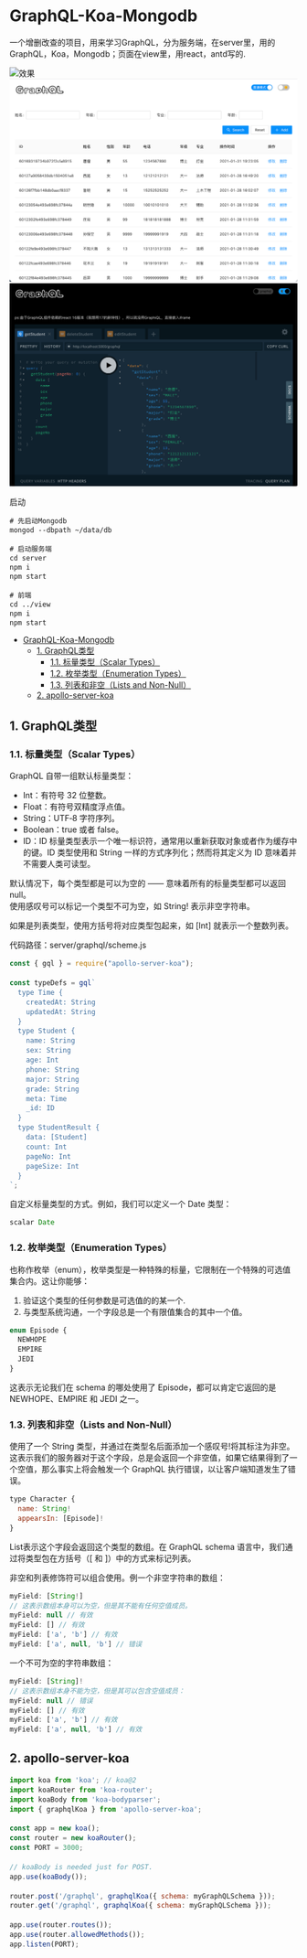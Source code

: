 # GraphQL-Koa-Mongodb

一个增删改查的项目，用来学习GraphQL，分为服务端，在server里，用的GraphQL，Koa，Mongodb；页面在view里，用react，antd写的.  

![效果](images/show.gif)
![效果](images/1.png)
![效果](images/2.png)

启动

```text
# 先启动Mongodb
mongod --dbpath ~/data/db

# 启动服务端
cd server
npm i
npm start

# 前端
cd ../view
npm i
npm start
```

- [GraphQL-Koa-Mongodb](#graphql-koa-mongodb)
  - [1. GraphQL类型](#1-graphql类型)
    - [1.1. 标量类型（Scalar Types）](#11-标量类型scalar-types)
    - [1.2. 枚举类型（Enumeration Types）](#12-枚举类型enumeration-types)
    - [1.3. 列表和非空（Lists and Non-Null）](#13-列表和非空lists-and-non-null)
  - [2. apollo-server-koa](#2-apollo-server-koa)

## 1. GraphQL类型

### 1.1. 标量类型（Scalar Types）

GraphQL 自带一组默认标量类型：  

- Int：有符号 32 位整数。
- Float：有符号双精度浮点值。
- String：UTF‐8 字符序列。
- Boolean：true 或者 false。
- ID：ID 标量类型表示一个唯一标识符，通常用以重新获取对象或者作为缓存中的键。ID 类型使用和 String 一样的方式序列化；然而将其定义为 ID 意味着并不需要人类可读型。  

默认情况下，每个类型都是可以为空的 —— 意味着所有的标量类型都可以返回 null。  
使用感叹号可以标记一个类型不可为空，如 String! 表示非空字符串。  

如果是列表类型，使用方括号将对应类型包起来，如 [Int] 就表示一个整数列表。  

代码路径：server/graphql/scheme.js  

```js
const { gql } = require("apollo-server-koa");

const typeDefs = gql`
  type Time {
    createdAt: String
    updatedAt: String
  }
  type Student {
    name: String
    sex: String
    age: Int
    phone: String
    major: String
    grade: String
    meta: Time
    _id: ID
  }
  type StudentResult {
    data: [Student]
    count: Int
    pageNo: Int
    pageSize: Int
  }
`;
```

自定义标量类型的方式。例如，我们可以定义一个 Date 类型：

```js
scalar Date
```

### 1.2. 枚举类型（Enumeration Types）

也称作枚举（enum），枚举类型是一种特殊的标量，它限制在一个特殊的可选值集合内。这让你能够：  

1. 验证这个类型的任何参数是可选值的的某一个.  
2. 与类型系统沟通，一个字段总是一个有限值集合的其中一个值。  

```js
enum Episode {
  NEWHOPE
  EMPIRE
  JEDI
}
```

这表示无论我们在 schema 的哪处使用了 Episode，都可以肯定它返回的是 NEWHOPE、EMPIRE 和 JEDI 之一。  

### 1.3. 列表和非空（Lists and Non-Null）

使用了一个 String 类型，并通过在类型名后面添加一个感叹号!将其标注为非空。这表示我们的服务器对于这个字段，总是会返回一个非空值，如果它结果得到了一个空值，那么事实上将会触发一个 GraphQL 执行错误，以让客户端知道发生了错误。

```js
type Character {
  name: String!
  appearsIn: [Episode]!
}
```

List表示这个字段会返回这个类型的数组。在 GraphQL schema 语言中，我们通过将类型包在方括号（[ 和 ]）中的方式来标记列表。  

非空和列表修饰符可以组合使用。例一个非空字符串的数组：

```js
myField: [String!]
// 这表示数组本身可以为空，但是其不能有任何空值成员。
myField: null // 有效
myField: [] // 有效
myField: ['a', 'b'] // 有效
myField: ['a', null, 'b'] // 错误
```

一个不可为空的字符串数组：

```js
myField: [String]!
// 这表示数组本身不能为空，但是其可以包含空值成员：
myField: null // 错误
myField: [] // 有效
myField: ['a', 'b'] // 有效
myField: ['a', null, 'b'] // 有效
```

## 2. apollo-server-koa

```js
import koa from 'koa'; // koa@2
import koaRouter from 'koa-router';
import koaBody from 'koa-bodyparser';
import { graphqlKoa } from 'apollo-server-koa';

const app = new koa();
const router = new koaRouter();
const PORT = 3000;

// koaBody is needed just for POST.
app.use(koaBody());

router.post('/graphql', graphqlKoa({ schema: myGraphQLSchema }));
router.get('/graphql', graphqlKoa({ schema: myGraphQLSchema }));

app.use(router.routes());
app.use(router.allowedMethods());
app.listen(PORT);
```